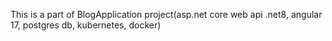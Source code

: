 This is a part of BlogApplication project(asp.net core web api .net8, angular 17, postgres db, kubernetes, docker)
